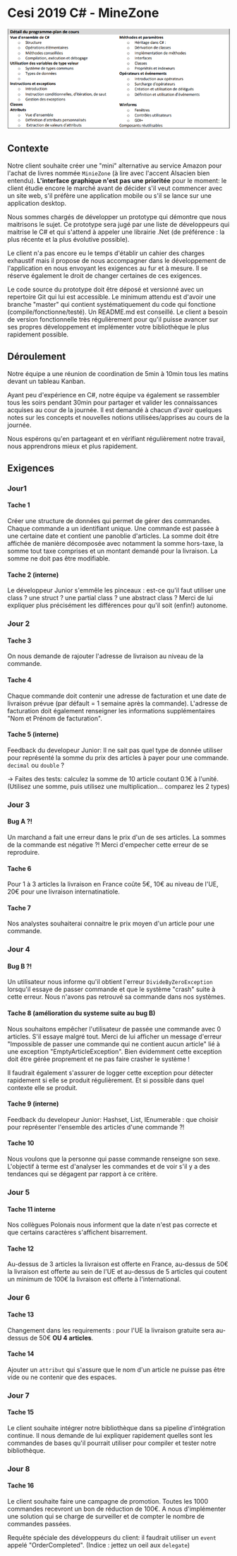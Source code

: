# Cesi 2019 C# - MineZone

![Objectives](Objectives.png "Cesi Objectives for C#")

## Contexte

Notre client souhaite créer une "mini" alternative au service Amazon pour l'achat de livres nommée `MinieZone` (à lire avec l'accent Alsacien bien entendu). **L'interface graphique n'est pas une prioritée** pour le moment: le client étudie encore le marché avant de décider s'il veut commencer avec un site web, s'il préfère une application mobile ou s'il se lance sur une application desktop. 

Nous sommes chargés de développer un prototype qui démontre que nous maitrisons le sujet. Ce prototype sera jugé par une liste de développeurs qui maitrise le C# et qui s'attend à appeler une librairie .Net  (de préférence : la plus récente et la plus évolutive possible).

Le client n'a pas encore eu le temps d'établir un cahier des charges exhaustif mais il propose de nous accompagner dans le développement de l'application en nous envoyant les exigences au fur et à mesure. Il se réserve également le droit de changer certaines de ces exigences. 

Le code source du prototype doit être déposé et versionné avec un repertoire Git qui lui est accessible. Le minimum attendu est d'avoir une branche "master" qui contient systématiquement du code qui fonctione (compile/fonctionne/testé). Un README.md est conseillé. Le client a besoin de version fonctionnelle très régulièrement pour qu'il puisse avancer sur ses propres développement et implémenter votre bibliothèque le plus rapidement possible.

## Déroulement

Notre équipe a une réunion de coordination de 5min à 10min tous les matins devant un tableau Kanban.

Ayant peu d'expérience en C#, notre équipe va également se rassembler tous les soirs pendant 30min pour partager et valider les connaissances acquises au cour de la journée. Il est demandé à chacun d'avoir quelques notes sur les concepts et nouvelles notions utilisées/apprises au cours de la journée. 

Nous espérons qu'en partageant et en vérifiant régulièrement notre travail, nous apprendrons mieux et plus rapidement.

## Exigences

### Jour1

#### Tache 1 

Créer une structure de données qui permet de gérer des commandes. Chaque commande a un identifiant unique. Une commande est passée à une certaine date et contient une panoblie d'articles. La somme doit être affichée de manière décomposée avec notamment la somme hors-taxe, la somme tout taxe comprises et un montant demandé pour la livraison. La somme ne doit pas être modifiable.

#### Tache 2 (interne)

Le développeur Junior s'emmêle les pinceaux : est-ce qu'il faut utiliser une class ? une struct ?  une partial class ? une abstract class ?
Merci de lui expliquer plus précisément les différences pour qu'il soit (enfin!) autonome.

### Jour 2

#### Tache 3

On nous demande de rajouter l'adresse de livraison au niveau de la commande.

#### Tache 4

Chaque commande doit contenir une adresse de facturation et une date de livraison prévue (par défault = 1 semaine après la commande). L'adresse de facturation doit également renseigner les informations supplémentaires "Nom et Prénom de facturation".

#### Tache 5 (interne)

Feedback du developeur Junior: Il ne sait pas quel type de donnée utiliser pour représenté la somme du prix des articles à payer pour une commande. `decimal` ou `double` ?

-> Faites des tests: calculez la somme de 10 article coutant 0.1€ à l'unité. (Utilisez une somme, puis utilisez une multiplication... comparez les 2 types)

### Jour 3

#### Bug A ?!

Un marchand a fait une erreur dans le prix d'un de ses articles. La sommes de la commande est négative ?! Merci d'empecher cette erreur de se reproduire.

#### Tache 6

Pour 1 à 3 articles la livraison en France coûte 5€, 10€ au niveau de l'UE, 20€ pour une livraison internatinatiole.

#### Tache 7

Nos analystes souhaiterai connaitre le prix moyen d'un article pour une commande.

### Jour 4

#### Bug B ?!

Un utilisateur nous informe qu'il obtient l'erreur `DivideByZeroException` lorsqu'il essaye de passer commande et que le système "crash" suite à cette erreur. Nous n'avons pas retrouvé sa commande dans nos systèmes.

#### Tache 8 (amélioration du systeme suite au bug B)

Nous souhaitons empêcher l'utilisateur de passée une commande avec 0 articles. S'il essaye malgré tout. Merci de lui afficher un message d'erreur "Impossible de passer une commande qui ne contient aucun article" lié à une exception "EmptyArticleException". Bien évidemment cette exception doit être gérée proprement et ne pas faire crasher le système !

Il faudrait également s'assurer de logger cette exception pour détecter rapidement si elle se produit régulièrement.  Et si possible dans quel contexte elle se produit.

#### Tache 9 (interne)

Feedback du developeur Junior: Hashset, List, IEnumerable : que choisir pour représenter l'ensemble des articles d'une commande ?!

#### Tache 10

Nous voulons que la personne qui passe commande renseigne son sexe. L'objectif à terme est d'analyser les commandes et de voir s'il y a des tendances qui se dégagent par rapport à ce critère. 

### Jour 5

#### Tache 11 interne

Nos collègues Polonais nous informent que la date n'est pas correcte et que certains caractères s'affichent bisarrement. 

#### Tache 12

Au-dessus de 3 articles la livraison est offerte en France, au-dessus de 50€ la livraison est offerte au sein de l'UE et au-dessus de 5 articles qui coutent un minimum de 100€ la livraison est offerte à l'international.

### Jour 6

#### Tache 13

Changement dans les requirements : pour l'UE la livraison gratuite sera au-dessus de 50€ **OU 4 articles**. 

#### Tache 14 

Ajouter un `attribut` qui s'assure que le nom d'un article ne puisse pas être vide ou ne contenir que des espaces.

### Jour 7 

#### Tache 15 

Le client souhaite intégrer notre bibliothèque dans sa pipeline d'intégration continue. Il nous demande de lui expliquer rapidement quelles sont les commandes de bases qu'il pourrait utiliser pour compiler et tester notre bibliothèque.

### Jour 8

#### Tache 16

Le client souhaite faire une campagne de promotion. Toutes les 1000 commandes recevront un bon de réduction de 100€. A nous d'implémenter une solution qui se charge de surveiller et de compter le nombre de commandes passées. 

Requête spéciale des développeurs du client: il faudrait utiliser un `event` appelé "OrderCompleted". (Indice : jettez un oeil aux `delegate`)
